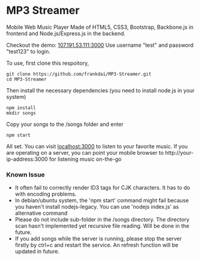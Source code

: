 # MP3 Streamer

Mobile Web Music Player Made of HTML5, CSS3, Bootstrap, Backbone.js in frontend and Node.js/Express.js in the backend.

Checkout the demo: [107.191.53.111:3000](http://107.191.53.111:3000)
Use username "test" and password "test123" to login.

To use, first clone this respoitory,

```shell
git clone https://github.com/frankdai/MP3-Streamer.git
cd MP3-Streamer
```

Then install the necessary dependencies (you need to install node.js in your system) 

```shell
npm install
mkdir songs
```

Copy your songs to the /songs folder and enter 

```shell
npm start
```

All set. You can visit [localhost:3000](http://localhost:3000) to listen to your favorite music. If you are operating on a server, you can point your mobile browser to http://your-ip-address:3000 for listening music on-the-go

### Known Issue

* It often fail to correctly render ID3 tags for CJK characters. It has to do with encoding problems.
* In debian/ubuntu system, the 'npm start' command might fail because you haven't install nodejs-legacy. You can use 'nodejs index.js' as alternative command
* Please do not include sub-folder in the /songs directory. The directory scan hasn't implemented yet recursive file reading. Will be done in the future. 
* If you add songs while the server is running, please stop the server firstly by ctrl+c and restart the service. An refresh function will be updated in future.  
